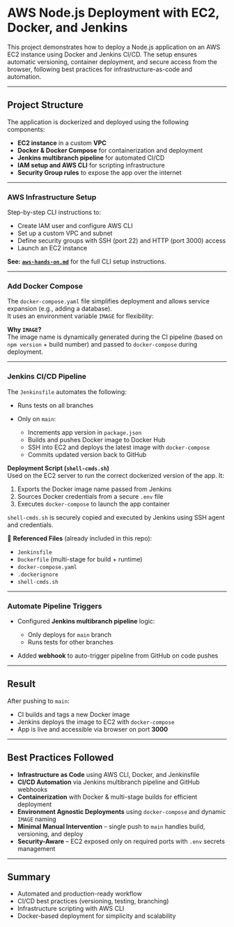 # AWS Node.js Deployment with EC2, Docker, and Jenkins

This project demonstrates how to deploy a Node.js application on an AWS EC2 instance using Docker and Jenkins CI/CD. The setup ensures automatic versioning, container deployment, and secure access from the browser, following best practices for infrastructure-as-code and automation.

---

## Project Structure

The application is dockerized and deployed using the following components:

* **EC2 instance** in a custom **VPC**
* **Docker & Docker Compose** for containerization and deployment
* **Jenkins multibranch pipeline** for automated CI/CD
* **IAM setup and AWS CLI** for scripting infrastructure
* **Security Group rules** to expose the app over the internet

---

### AWS Infrastructure Setup

Step-by-step CLI instructions to:

* Create IAM user and configure AWS CLI
* Set up a custom VPC and subnet
* Define security groups with SSH (port 22) and HTTP (port 3000) access
* Launch an EC2 instance

**See: [`aws-hands-on.md`](./aws-hands-on.md)** for the full CLI setup instructions.

---

### Add Docker Compose

The `docker-compose.yaml` file simplifies deployment and allows service expansion (e.g., adding a database).  
It uses an environment variable `IMAGE` for flexibility:

**Why `IMAGE`?**  
The image name is dynamically generated during the CI pipeline (based on `npm version` + build number) and passed to `docker-compose` during deployment.

---

### Jenkins CI/CD Pipeline

The `Jenkinsfile` automates the following:

* Runs tests on all branches
* Only on `main`:

  * Increments app version in `package.json`
  * Builds and pushes Docker image to Docker Hub
  * SSH into EC2 and deploys the latest image with `docker-compose`
  * Commits updated version back to GitHub

**Deployment Script (`shell-cmds.sh`)**  
Used on the EC2 server to run the correct dockerized version of the app. It:

1. Exports the Docker image name passed from Jenkins  
2. Sources Docker credentials from a secure `.env` file  
3. Executes `docker-compose` to launch the app container

`shell-cmds.sh` is securely copied and executed by Jenkins using SSH agent and credentials.

📁 **Referenced Files** (already included in this repo):

* `Jenkinsfile`
* `Dockerfile` (multi-stage for build + runtime)
* `docker-compose.yaml`
* `.dockerignore`
* `shell-cmds.sh`

---

### Automate Pipeline Triggers

* Configured **Jenkins multibranch pipeline** logic:

  * Only deploys for `main` branch
  * Runs tests for other branches
* Added **webhook** to auto-trigger pipeline from GitHub on code pushes

---

## Result

After pushing to `main`:

* CI builds and tags a new Docker image
* Jenkins deploys the image to EC2 with `docker-compose`
* App is live and accessible via browser on port **3000**

---

## Best Practices Followed

- **Infrastructure as Code** using AWS CLI, Docker, and Jenkinsfile  
- **CI/CD Automation** via Jenkins multibranch pipeline and GitHub webhooks  
- **Containerization** with Docker & multi-stage builds for efficient deployment  
- **Environment Agnostic Deployments** using `docker-compose` and dynamic `IMAGE` naming  
- **Minimal Manual Intervention** – single push to `main` handles build, versioning, and deploy  
- **Security-Aware** – EC2 exposed only on required ports with `.env` secrets management  

---

## Summary

* Automated and production-ready workflow  
* CI/CD best practices (versioning, testing, branching)  
* Infrastructure scripting with AWS CLI  
* Docker-based deployment for simplicity and scalability  

